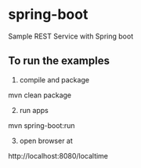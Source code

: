 # spring-boot

Sample REST Service with Spring boot

## To run the examples
1. compile and package

mvn clean package

2. run apps

mvn spring-boot:run

3. open browser at 

http://localhost:8080/localtime

